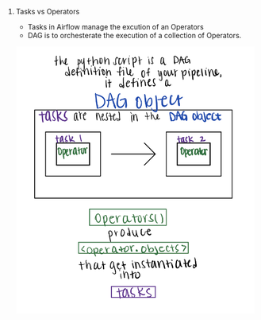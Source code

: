 1. Tasks vs Operators
    - Tasks in Airflow manage the excution of an Operators
    - DAG is to orchesterate the execution of a collection of Operators.

    ![](resources/tasksOperator.png)